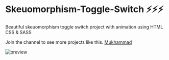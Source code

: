 # Skeuomorphism-Toggle-Switch ⚡⚡⚡


Beautiful skeuomorphism toggle switch project with animation using HTML CSS & SASS

Join the channel to see more projects like this. [Mukhammad](https://www.t.me/muhammad_developer)

![preview](https://user-images.githubusercontent.com/77983855/171190349-eadfb689-e766-45f6-8e55-1cca3433d87f.png)
